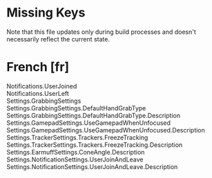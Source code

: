 # Missing Keys
Note that this file updates only during build processes and doesn't necessarily reflect the current state.

# French [fr]
Notifications.UserJoined  
Notifications.UserLeft  
Settings.GrabbingSettings  
Settings.GrabbingSettings.DefaultHandGrabType  
Settings.GrabbingSettings.DefaultHandGrabType.Description  
Settings.GamepadSettings.UseGamepadWhenUnfocused  
Settings.GamepadSettings.UseGamepadWhenUnfocused.Description  
Settings.TrackerSettings.Trackers.FreezeTracking  
Settings.TrackerSettings.Trackers.FreezeTracking.Description  
Settings.EarmuffSettings.ConeAngle.Description  
Settings.NotificationSettings.UserJoinAndLeave  
Settings.NotificationSettings.UserJoinAndLeave.Description  

